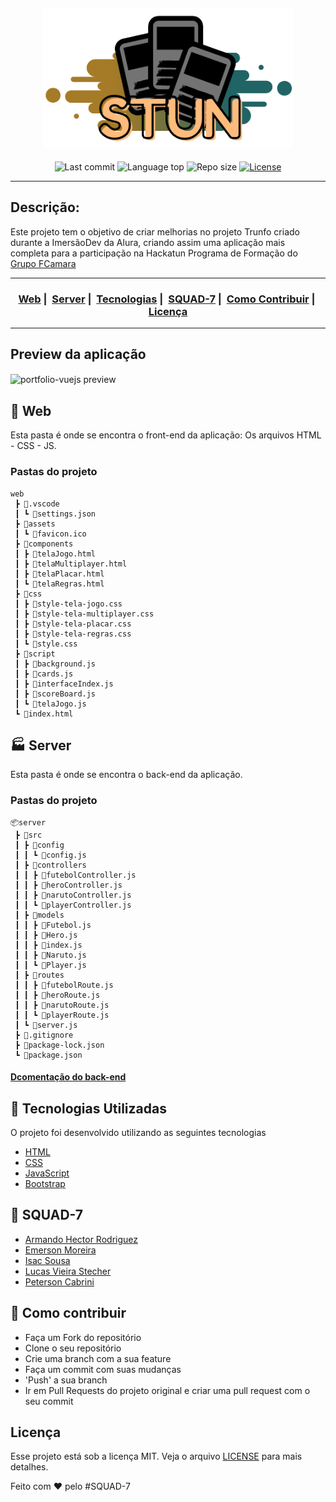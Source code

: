 <h2 align="center"><img src="doc/STUN.png" width="400"></h2>

<p align="center">
    <img alt="Last commit" src="https://img.shields.io/github/last-commit/lucasstecher/STUN"/>
  <img alt="Language top" src="https://img.shields.io/github/languages/top/lucasstecher/STUN"/>
  <img alt="Repo size" src="https://img.shields.io/github/repo-size/lucasstecher/STUN"/>
  <a href="LICENSE">
    <img alt="License" src="https://img.shields.io/badge/license-MIT-%23F8952D">
  </a>
</p>

---

## Descrição:

<p>Este projeto tem o objetivo de criar melhorias no projeto Trunfo criado durante a ImersãoDev da Alura, criando assim uma aplicação mais completa para a participação na Hackatun Programa de Formação do <a href="https://www.fcamara.com.br/">Grupo FCamara</a></p>

---

<h3 align="center">
  <a href="#pencil-web">Web</a>&nbsp;|&nbsp;
  <a href="#factory-server">Server</a>&nbsp;|&nbsp;
  <a href="#rocket-tecnologias-utilizadas">Tecnologias</a>&nbsp;|&nbsp;
  <a href="#construction_worker-squad-7">SQUAD-7</a>&nbsp;|&nbsp;
  <a href="#link-como-contribuir">Como Contribuir</a>&nbsp;|&nbsp;
  <a href="#licença">Licença</a>
</h3>

---

## Preview da aplicação

<img align="center" src="doc/STUN-Inicio.gif" alt="portfolio-vuejs preview" width="1200"></img>

## :pencil: Web

Esta pasta é onde se encontra o front-end da aplicação: Os arquivos HTML - CSS - JS.

### Pastas do projeto

```
web
 ┣ 📂.vscode
 ┃ ┗ 📜settings.json
 ┣ 📂assets
 ┃ ┗ 📜favicon.ico
 ┣ 📂components
 ┃ ┣ 📜telaJogo.html
 ┃ ┣ 📜telaMultiplayer.html
 ┃ ┣ 📜telaPlacar.html
 ┃ ┗ 📜telaRegras.html
 ┣ 📂css
 ┃ ┣ 📜style-tela-jogo.css
 ┃ ┣ 📜style-tela-multiplayer.css
 ┃ ┣ 📜style-tela-placar.css
 ┃ ┣ 📜style-tela-regras.css
 ┃ ┗ 📜style.css
 ┣ 📂script
 ┃ ┣ 📜background.js
 ┃ ┣ 📜cards.js
 ┃ ┣ 📜interfaceIndex.js
 ┃ ┣ 📜scoreBoard.js
 ┃ ┗ 📜telaJogo.js
 ┗ 📜index.html
```

## :factory: Server

Esta pasta é onde se encontra o back-end da aplicação.

### Pastas do projeto

```
📦server
 ┣ 📂src
 ┃ ┣ 📂config
 ┃ ┃ ┗ 📜config.js
 ┃ ┣ 📂controllers
 ┃ ┃ ┣ 📜futebolController.js
 ┃ ┃ ┣ 📜heroController.js
 ┃ ┃ ┣ 📜narutoController.js
 ┃ ┃ ┗ 📜playerController.js
 ┃ ┣ 📂models
 ┃ ┃ ┣ 📜Futebol.js
 ┃ ┃ ┣ 📜Hero.js
 ┃ ┃ ┣ 📜index.js
 ┃ ┃ ┣ 📜Naruto.js
 ┃ ┃ ┗ 📜Player.js
 ┃ ┣ 📂routes
 ┃ ┃ ┣ 📜futebolRoute.js
 ┃ ┃ ┣ 📜heroRoute.js
 ┃ ┃ ┣ 📜narutoRoute.js
 ┃ ┃ ┗ 📜playerRoute.js
 ┃ ┗ 📜server.js
 ┣ 📜.gitignore
 ┣ 📜package-lock.json
 ┗ 📜package.json
```

#### [Dcomentação do back-end](server/README.md)

## :rocket: Tecnologias Utilizadas

O projeto foi desenvolvido utilizando as seguintes tecnologias

- [HTML](https://developer.mozilla.org/pt-BR/docs/Web/HTML)
- [CSS](https://developer.mozilla.org/pt-BR/docs/Web/CSS)
- [JavaScript](https://developer.mozilla.org/pt-BR/docs/Web/JavaScript)
- [Bootstrap](https://getbootstrap.com/)

## :construction_worker: SQUAD-7

- [Armando Hector Rodriguez](https://github.com/armandoH99)
- [Emerson Moreira](https://github.com/eemr3)
- [Isac Sousa](https://github.com/meIsacSousa)
- [Lucas Vieira Stecher](https://github.com/lucasstecher)
- [Peterson Cabrini](https://github.com/petersoncabrini)

## :link: Como contribuir

- Faça um Fork do repositório
- Clone o seu repositório
- Crie uma branch com a sua feature
- Faça um commit com suas mudanças
- 'Push' a sua branch
- Ir em Pull Requests do projeto original e criar uma pull request com o seu commit

## Licença

Esse projeto está sob a licença MIT. Veja o arquivo [LICENSE](LICENSE) para mais detalhes.

Feito com ❤️ pelo #SQUAD-7
